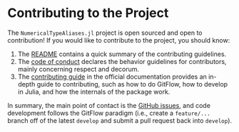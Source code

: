 # Contributing to the Project

The `NumericalTypeAliases.jl` project is open sourced and open to contribution!
If you would like to contribute to the project, you should know:

1. The [README](README.md) contains a quick summary of the contributing guidelines.
2. The [code of conduct](CODE_OF_CONDUCT.md) declares the behavior guidelines for contributors, mainly concerning respect and decorum.
3. The [contributing guide](https://ap6yc.github.io/NumericalTypeAliases.jl/dev/man/contributing/) in the official documentation provides an in-depth guide to contributing, such as how to do GitFlow, how to develop in Julia, and how the internals of the package work.

In summary, the main point of contact is the [GitHub issues](https://github.com/AP6YC/NumericalTypeAliases.jl/issues), and code development follows the GitFlow paradigm (i.e., create a `feature/...` branch off of the latest `develop` and submit a pull request back into `develop`).
